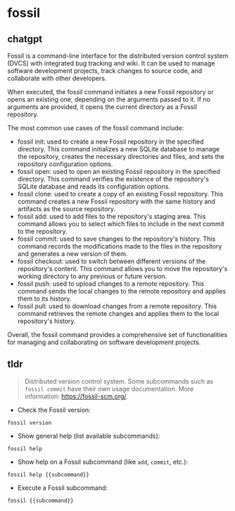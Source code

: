 # fossil 
## chatgpt 
Fossil is a command-line interface for the distributed version control system (DVCS) with integrated bug tracking and wiki. It can be used to manage software development projects, track changes to source code, and collaborate with other developers.

When executed, the fossil command initiates a new Fossil repository or opens an existing one, depending on the arguments passed to it. If no arguments are provided, it opens the current directory as a Fossil repository.

The most common use cases of the fossil command include:

- fossil init: used to create a new Fossil repository in the specified directory. This command initializes a new SQLite database to manage the repository, creates the necessary directories and files, and sets the repository configuration options.
- fossil open: used to open an existing Fossil repository in the specified directory. This command verifies the existence of the repository's SQLite database and reads its configuration options.
- fossil clone: used to create a copy of an existing Fossil repository. This command creates a new Fossil repository with the same history and artifacts as the source repository.
- fossil add: used to add files to the repository's staging area. This command allows you to select which files to include in the next commit to the repository.
- fossil commit: used to save changes to the repository's history. This command records the modifications made to the files in the repository and generates a new version of them.
- fossil checkout: used to switch between different versions of the repository's content. This command allows you to move the repository's working directory to any previous or future version.
- fossil push: used to upload changes to a remote repository. This command sends the local changes to the remote repository and applies them to its history.
- fossil pull: used to download changes from a remote repository. This command retrieves the remote changes and applies them to the local repository's history.

Overall, the fossil command provides a comprehensive set of functionalities for managing and collaborating on software development projects. 

## tldr 
 
> Distributed version control system.
> Some subcommands such as `fossil commit` have their own usage documentation.
> More information: <https://fossil-scm.org/>.

- Check the Fossil version:

`fossil version`

- Show general help (list available subcommands):

`fossil help`

- Show help on a Fossil subcommand (like `add`, `commit`, etc.):

`fossil help {{subcommand}}`

- Execute a Fossil subcommand:

`fossil {{subcommand}}`
